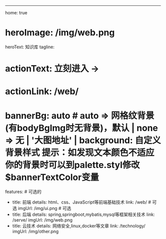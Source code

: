 ---
home: true
# heroImage: /img/web.png
heroText: 知识库
tagline: 
# actionText: 立刻进入 →
# actionLink: /web/
# bannerBg: auto # auto => 网格纹背景(有bodyBgImg时无背景)，默认 | none => 无 | '大图地址' | background: 自定义背景样式       提示：如发现文本颜色不适应你的背景时可以到palette.styl修改$bannerTextColor变量

features: # 可选的
  - title: 前端
    details: html、css、JavaScript等前端基础技术
    link: /web/ # 可选
    imgUrl: /img/ui.png # 可选
  - title: 后端
    details: spring,springboot,mybatis,mysql等框架相关技术
    link: /serve/
    imgUrl: /img/web.png
  - title: 云技术
    details: 网络安全,linux,docker等文章
    link: /technology/
    imgUrl: /img/other.png